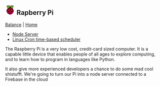 ## ![Rapberry Pi](images/pi-logo.png "Rapberry Pi") Rapberry Pi

[Balance](../) | [Home](../../..)

- [Node Server](pi-node-server)
- [Linux Cron time-based scheduler](cron)

The Raspberry Pi is a very low cost, credit-card sized computer.
It is a capable little device that enables people of all ages to explore
computing, and to learn how to program in languages like Python.

It also give more experienced developers a chance to do some mad cool shistufft.
We're going to turn our Pi into a node server connected to a Firebase in the cloud

